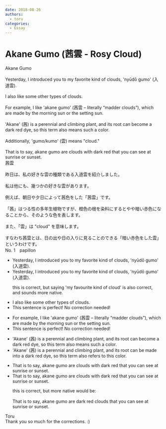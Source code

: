 ```yaml
---
date: 2018-08-26
authors:
  - toru
categories:
  - Essay
---
```


<h1 id="subject_show">Akane Gumo (茜雲 - Rosy Cloud)</h1>
<div class="date" hidden>Aug 26, 2018 18:22</div>
<div id="post"><div id="body_show_ori">
Akane Gumo<br/><br/>Yesterday, I introduced you to my favorite kind of clouds, 'nyūdō gumo' (入道雲).<br/><br/>I also like some other types of clouds.<br/><br/>For example, I like 'akane gumo' (茜雲 – literally “madder clouds”), which are made by the morning sun or the setting sun.<br/><br/>'Akane' (茜) is a perennial and climbing plant, and its root can become a dark red dye, so this term also means such a color.<br/><br/>Additionally, 'gumo/kumo' (雲) means "cloud."<br/><br/>That is to say, akane gumo are clouds with dark red that you can see at sunrise or sunset.
</div></div>

<!-- more -->

<div id="post_ja"><div id="body_show_mo">
茜雲<br/><br/>昨日は、私の好きな雲の種類である入道雲を紹介しました。<br/><br/>私は他にも、幾つかの好きな雲があります。<br/><br/>例えば、朝日や夕日によって茜色をした「茜雲」です。<br/><br/>「茜」はつる性の多年生植物ですが、橙色の根を染料にするとやや暗い赤色になることから、そのような色を表します。<br/><br/>また、「雲」は "cloud" を意味します。<br/><br/>すなわち茜雲とは、日の出や日の入りに見ることのできる「暗い赤色をした雲」というわけです。
</div></div>
<div id="block"><div class="first_name"> No. 1　<span class="just_name">papillon</span></div><div id="block2">
<ul class="correction_field">
<li class="incorrect">Yesterday, I introduced you to my favorite kind of clouds, 'nyūdō gumo' (入道雲).</li>
<li class="corrected correct">
Yesterday, I introduced you to my favorite kind of clouds, 'nyūdō gumo' (入道雲).
<p class="correction_comment">this is correct, but saying 'my favourite kind of cloud' is also correct, and sounds more native.</p>
</li>
</ul>
<ul class="correction_field">
<li class="incorrect">I also like some other types of clouds.</li>
<li class="corrected perfect">This sentence is perfect! No correction needed!</li>
</ul>
<ul class="correction_field">
<li class="incorrect">For example, I like 'akane gumo' (茜雲 – literally “madder clouds”), which are made by the morning sun or the setting sun.</li>
<li class="corrected perfect">This sentence is perfect! No correction needed!</li>
</ul>
<ul class="correction_field">
<li class="incorrect">'Akane' (茜) is a perennial and climbing plant, and its root can become a dark red dye, so this term also means such a color.</li>
<li class="corrected correct">
'Akane' (茜) is a perennial and climbing plant, and its root can<span class="f_blue"> be made into</span> a dark red dye, so this term also <span class="f_blue">refers to this</span> color.
</li>
</ul>
<ul class="correction_field">
<li class="incorrect">That is to say, akane gumo are clouds with dark red that you can see at sunrise or sunset.</li>
<li class="corrected correct">
That is to say, akane gumo are clouds with dark red that you can see at sunrise or sunset.
<p class="correction_comment">this is correct, but more native would be:<br/><br/>That is to say, akane gumo are dark red clouds that you can see at sunrise or sunset.</p>
</li>
</ul>
</div><div class="name"><span class="just_name">Toru</span><br>
Thank you so much for the corrections. :)
</div>
</div>
